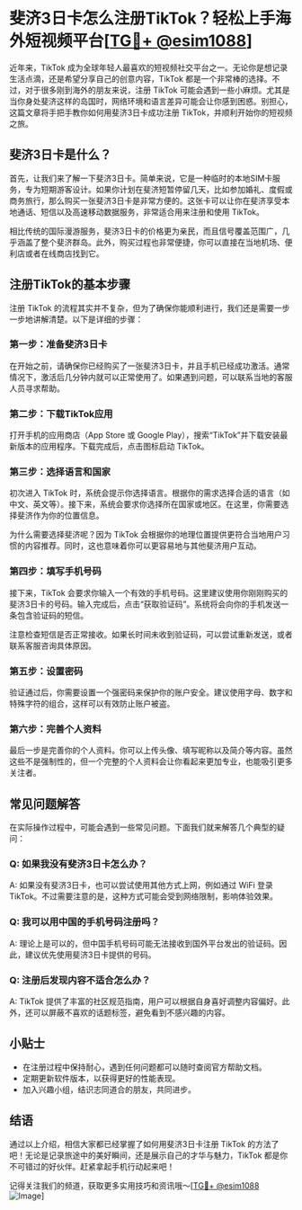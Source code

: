 # 斐济3日卡怎么注册TikTok？轻松上手海外短视频平台[[TG💪+ @esim1088](https://t.me/s/esim1088)]

近年来，TikTok 成为全球年轻人最喜欢的短视频社交平台之一。无论你是想记录生活点滴，还是希望分享自己的创意内容，TikTok 都是一个非常棒的选择。不过，对于很多刚到海外的朋友来说，注册 TikTok 可能会遇到一些小麻烦。尤其是当你身处斐济这样的岛国时，网络环境和语言差异可能会让你感到困惑。别担心，这篇文章将手把手教你如何用斐济3日卡成功注册 TikTok，并顺利开始你的短视频之旅。

## 斐济3日卡是什么？

首先，让我们来了解一下斐济3日卡。简单来说，它是一种临时的本地SIM卡服务，专为短期游客设计。如果你计划在斐济短暂停留几天，比如参加婚礼、度假或商务旅行，那么购买一张斐济3日卡是非常方便的。这张卡可以让你在斐济享受本地通话、短信以及高速移动数据服务，非常适合用来注册和使用 TikTok。

相比传统的国际漫游服务，斐济3日卡的价格更为亲民，而且信号覆盖范围广，几乎涵盖了整个斐济群岛。此外，购买过程也非常便捷，你可以直接在当地机场、便利店或者在线商店找到它。

## 注册TikTok的基本步骤

注册 TikTok 的流程其实并不复杂，但为了确保你能顺利进行，我们还是需要一步一步地讲解清楚。以下是详细的步骤：

### 第一步：准备斐济3日卡

在开始之前，请确保你已经购买了一张斐济3日卡，并且手机已经成功激活。通常情况下，激活后几分钟内就可以正常使用了。如果遇到问题，可以联系当地的客服人员寻求帮助。

### 第二步：下载TikTok应用

打开手机的应用商店（App Store 或 Google Play），搜索“TikTok”并下载安装最新版本的应用程序。下载完成后，点击图标启动 TikTok。

### 第三步：选择语言和国家

初次进入 TikTok 时，系统会提示你选择语言。根据你的需求选择合适的语言（如中文、英文等）。接下来，系统会要求你选择所在国家或地区。在这里，你需要选择斐济作为你的位置信息。

为什么需要选择斐济呢？因为 TikTok 会根据你的地理位置提供更符合当地用户习惯的内容推荐。同时，这也意味着你可以更容易地与其他斐济用户互动。

### 第四步：填写手机号码

接下来，TikTok 会要求你输入一个有效的手机号码。这里建议使用你刚刚购买的斐济3日卡的号码。输入完成后，点击“获取验证码”。系统将会向你的手机发送一条包含验证码的短信。

注意检查短信是否正常接收。如果长时间未收到验证码，可以尝试重新发送，或者联系客服咨询具体原因。

### 第五步：设置密码

验证通过后，你需要设置一个强密码来保护你的账户安全。建议使用字母、数字和特殊字符的组合，这样可以有效防止账户被盗。

### 第六步：完善个人资料

最后一步是完善你的个人资料。你可以上传头像、填写昵称以及简介等内容。虽然这些不是强制性的，但一个完整的个人资料会让你看起来更加专业，也能吸引更多关注者。

## 常见问题解答

在实际操作过程中，可能会遇到一些常见问题。下面我们就来解答几个典型的疑问：

### Q: 如果我没有斐济3日卡怎么办？

A: 如果没有斐济3日卡，也可以尝试使用其他方式上网，例如通过 WiFi 登录 TikTok。不过需要注意的是，这种方式可能会受到网络限制，影响体验效果。

### Q: 我可以用中国的手机号码注册吗？

A: 理论上是可以的，但中国手机号码可能无法接收到国外平台发出的验证码。因此，建议优先使用斐济3日卡提供的号码。

### Q: 注册后发现内容不适合怎么办？

A: TikTok 提供了丰富的社区规范指南，用户可以根据自身喜好调整内容偏好。此外，还可以屏蔽不喜欢的话题标签，避免看到不感兴趣的内容。

## 小贴士

- 在注册过程中保持耐心，遇到任何问题都可以随时查阅官方帮助文档。
- 定期更新软件版本，以获得更好的性能表现。
- 加入兴趣小组，结识志同道合的朋友，共同进步。

## 结语

通过以上介绍，相信大家都已经掌握了如何用斐济3日卡注册 TikTok 的方法了吧！无论是记录旅途中的美好瞬间，还是展示自己的才华与魅力，TikTok 都是你不可错过的好伙伴。赶紧拿起手机行动起来吧！

记得关注我们的频道，获取更多实用技巧和资讯哦～[[TG💪+ @esim1088](https://t.me/s/esim1088) ![Image](https://i.postimg.cc/4NQfJmqS/Snipaste-2025-05-13-00-14-12.png)]